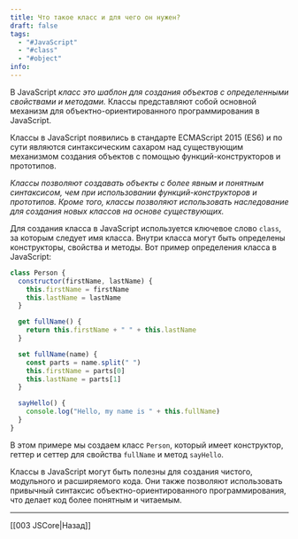 ```yaml
---
title: Что такое класс и для чего он нужен?
draft: false
tags:
  - "#JavaScript"
  - "#class"
  - "#object"
info:
---
```

В JavaScript _класс это шаблон для создания объектов с определенными свойствами и методами._ Классы представляют собой основной механизм для объектно-ориентированного программирования в JavaScript.

Классы в JavaScript появились в стандарте ECMAScript 2015 (ES6) и по сути являются синтаксическим сахаром над существующим механизмом создания объектов с помощью функций-конструкторов и прототипов.

_Классы позволяют создавать объекты с более явным и понятным синтаксисом, чем при использовании функций-конструкторов и прототипов. Кроме того, классы позволяют использовать наследование для создания новых классов на основе существующих._

Для создания класса в JavaScript используется ключевое слово `class`, за которым следует имя класса. Внутри класса могут быть определены конструкторы, свойства и методы. Вот пример определения класса в JavaScript:

```javascript
class Person {
  constructor(firstName, lastName) {
    this.firstName = firstName
    this.lastName = lastName
  }

  get fullName() {
    return this.firstName + " " + this.lastName
  }

  set fullName(name) {
    const parts = name.split(" ")
    this.firstName = parts[0]
    this.lastName = parts[1]
  }

  sayHello() {
    console.log("Hello, my name is " + this.fullName)
  }
}
```

В этом примере мы создаем класс `Person`, который имеет конструктор, геттер и сеттер для свойства `fullName` и метод `sayHello`.

Классы в JavaScript могут быть полезны для создания чистого, модульного и расширяемого кода. Они также позволяют использовать привычный синтаксис объектно-ориентированного программирования, что делает код более понятным и читаемым.

---

[[003 JSCore|Назад]]